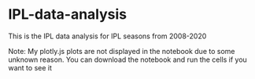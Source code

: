 # IPL-data-analysis

This is the IPL data analysis for IPL seasons from 2008-2020

Note: My plotly.js plots are not displayed in the notebook due to some unknown reason. You can download the notebook and run the cells if you want to see it
